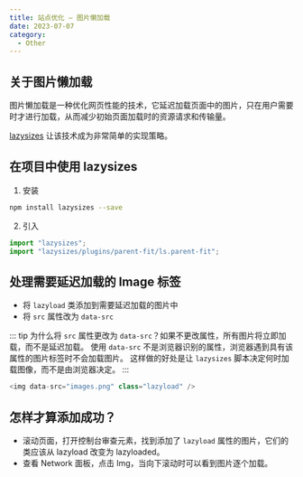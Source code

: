 ```yaml
---
title: 站点优化 — 图片懒加载
date: 2023-07-07
category:
  - Other
---
```


## 关于图片懒加载

图片懒加载是一种优化网页性能的技术，它延迟加载页面中的图片，只在用户需要时才进行加载，从而减少初始页面加载时的资源请求和传输量。

[lazysizes](https://github.com/aFarkas/lazysizes) 让该技术成为非常简单的实现策略。

## 在项目中使用 lazysizes

1. 安装

```bash
npm install lazysizes --save
```

2. 引入

```js
import "lazysizes";
import "lazysizes/plugins/parent-fit/ls.parent-fit";
```

## 处理需要延迟加载的 Image 标签

- 将 `lazyload` 类添加到需要延迟加载的图片中
- 将 `src` 属性改为 `data-src`

::: tip
为什么将 `src` 属性更改为 `data-src`？如果不更改属性，所有图片将立即加载，而不是延迟加载。
使用 `data-src` 不是浏览器识别的属性，浏览器遇到具有该属性的图片标签时不会加载图片。
这样做的好处是让 `lazysizes` 脚本决定何时加载图像，而不是由浏览器决定。
:::

```js
<img data-src="images.png" class="lazyload" />
```

## 怎样才算添加成功？

- 滚动页面，打开控制台审查元素，找到添加了 `lazyload` 属性的图片，它们的类应该从 lazyload 改变为 lazyloaded。
- 查看 Network 面板，点击 Img，当向下滚动时可以看到图片逐个加载。
